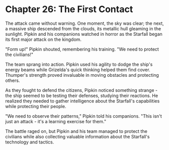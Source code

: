 # Chapter 26: The First Contact

The attack came without warning. One moment, the sky was clear; the next, a massive ship descended from the clouds, its metallic hull gleaming in the sunlight. Pipkin and his companions watched in horror as the Starfall began its first major attack on the kingdom.

"Form up!" Pipkin shouted, remembering his training. "We need to protect the civilians!"

The team sprang into action. Pipkin used his agility to dodge the ship's energy beams while Grizelda's quick thinking helped them find cover. Thumper's strength proved invaluable in moving obstacles and protecting others.

As they fought to defend the citizens, Pipkin noticed something strange - the ship seemed to be testing their defenses, studying their reactions. He realized they needed to gather intelligence about the Starfall's capabilities while protecting their people.

"We need to observe their patterns," Pipkin told his companions. "This isn't just an attack - it's a learning exercise for them."

The battle raged on, but Pipkin and his team managed to protect the civilians while also collecting valuable information about the Starfall's technology and tactics.

